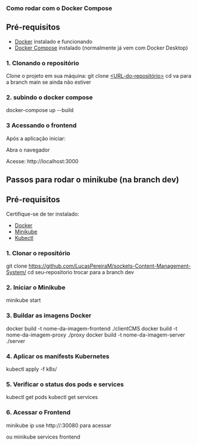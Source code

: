 
### Como rodar com o Docker Compose
## Pré-requisitos

- [Docker](https://www.docker.com/) instalado e funcionando
- [Docker Compose](https://docs.docker.com/compose/) instalado (normalmente já vem com Docker Desktop)

### 1. Clonando o repositório

Clone o projeto em sua máquina:
git clone [<URL-do-repositório>](https://github.com/LucasPereiraM/sockets-Content-Management-System/)
cd <nome-da-pasta-clonada>
va para a branch main se ainda não estiver

### 2. subindo o docker compose
docker-compose up --build

### 3 Acessando o frontend
Após a aplicação iniciar:

Abra o navegador

Acesse: http://localhost:3000

## Passos para rodar o minikube (na branch dev)
## Pré-requisitos

Certifique-se de ter instalado:
- [Docker](https://docs.docker.com/get-docker/)
- [Minikube](https://minikube.sigs.k8s.io/docs/start/)
- [Kubectl](https://kubernetes.io/docs/tasks/tools/)


### 1. Clonar o repositório
git clone https://github.com/LucasPereiraM/sockets-Content-Management-System/
cd seu-repositorio
trocar para a branch dev

### 2. Iniciar o Minikube
minikube start

### 3. Buildar as imagens Docker
docker build -t nome-da-imagem-frontend ./clientCMS
docker build -t nome-da-imagem-proxy ./proxy
docker build -t nome-da-imagem-server ./server

### 4. Aplicar os manifests Kubernetes
kubectl apply -f k8s/

### 5. Verificar o status dos pods e services
kubectl get pods
kubectl get services

### 6. Acessar o Frontend
minikube ip
use http://<IP-do-Minikube>:30080 para acessar

ou minikube services frontend
